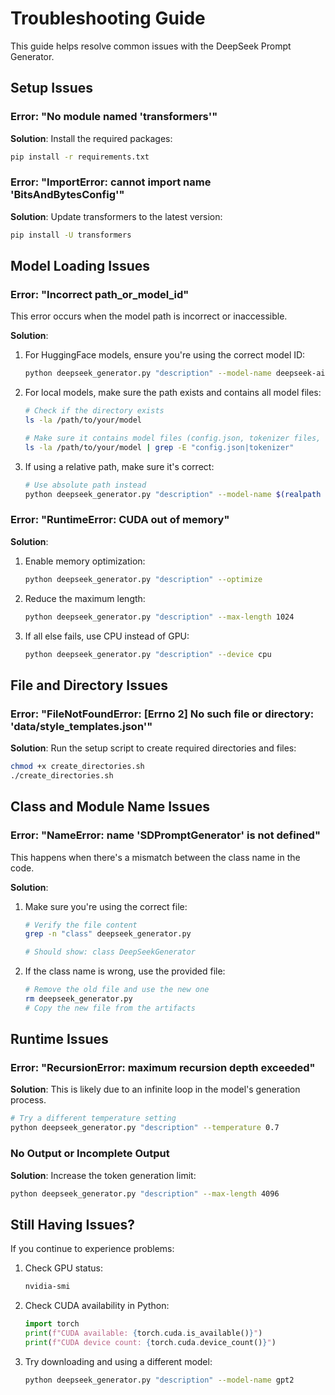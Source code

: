 # Troubleshooting Guide

This guide helps resolve common issues with the DeepSeek Prompt Generator.

## Setup Issues

### Error: "No module named 'transformers'"

**Solution**: Install the required packages:
```bash
pip install -r requirements.txt
```

### Error: "ImportError: cannot import name 'BitsAndBytesConfig'"

**Solution**: Update transformers to the latest version:
```bash
pip install -U transformers
```

## Model Loading Issues

### Error: "Incorrect path_or_model_id"

This error occurs when the model path is incorrect or inaccessible.

**Solution**:
1. For HuggingFace models, ensure you're using the correct model ID:
   ```bash
   python deepseek_generator.py "description" --model-name deepseek-ai/DeepSeek-R1-Distill-Llama-8B
   ```

2. For local models, make sure the path exists and contains all model files:
   ```bash
   # Check if the directory exists
   ls -la /path/to/your/model
   
   # Make sure it contains model files (config.json, tokenizer files, etc.)
   ls -la /path/to/your/model | grep -E "config.json|tokenizer"
   ```

3. If using a relative path, make sure it's correct:
   ```bash
   # Use absolute path instead
   python deepseek_generator.py "description" --model-name $(realpath ./models/DeepSeek-Model)
   ```

### Error: "RuntimeError: CUDA out of memory"

**Solution**:
1. Enable memory optimization:
   ```bash
   python deepseek_generator.py "description" --optimize
   ```

2. Reduce the maximum length:
   ```bash
   python deepseek_generator.py "description" --max-length 1024
   ```

3. If all else fails, use CPU instead of GPU:
   ```bash
   python deepseek_generator.py "description" --device cpu
   ```

## File and Directory Issues

### Error: "FileNotFoundError: [Errno 2] No such file or directory: 'data/style_templates.json'"

**Solution**:
Run the setup script to create required directories and files:
```bash
chmod +x create_directories.sh
./create_directories.sh
```

## Class and Module Name Issues

### Error: "NameError: name 'SDPromptGenerator' is not defined"

This happens when there's a mismatch between the class name in the code.

**Solution**:
1. Make sure you're using the correct file:
   ```bash
   # Verify the file content
   grep -n "class" deepseek_generator.py
   
   # Should show: class DeepSeekGenerator
   ```

2. If the class name is wrong, use the provided file:
   ```bash
   # Remove the old file and use the new one
   rm deepseek_generator.py
   # Copy the new file from the artifacts
   ```

## Runtime Issues

### Error: "RecursionError: maximum recursion depth exceeded"

**Solution**:
This is likely due to an infinite loop in the model's generation process.

```bash
# Try a different temperature setting
python deepseek_generator.py "description" --temperature 0.7
```

### No Output or Incomplete Output

**Solution**:
Increase the token generation limit:
```bash
python deepseek_generator.py "description" --max-length 4096
```

## Still Having Issues?

If you continue to experience problems:

1. Check GPU status:
   ```bash
   nvidia-smi
   ```

2. Check CUDA availability in Python:
   ```python
   import torch
   print(f"CUDA available: {torch.cuda.is_available()}")
   print(f"CUDA device count: {torch.cuda.device_count()}")
   ```

3. Try downloading and using a different model:
   ```bash
   python deepseek_generator.py "description" --model-name gpt2
   ```